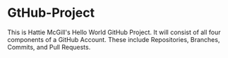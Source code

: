 # GtHub-Project
This is Hattie McGill's Hello World GitHub Project. It will consist of all four components of a GitHub Account. These include Repositories, Branches, Commits, and Pull Requests.
